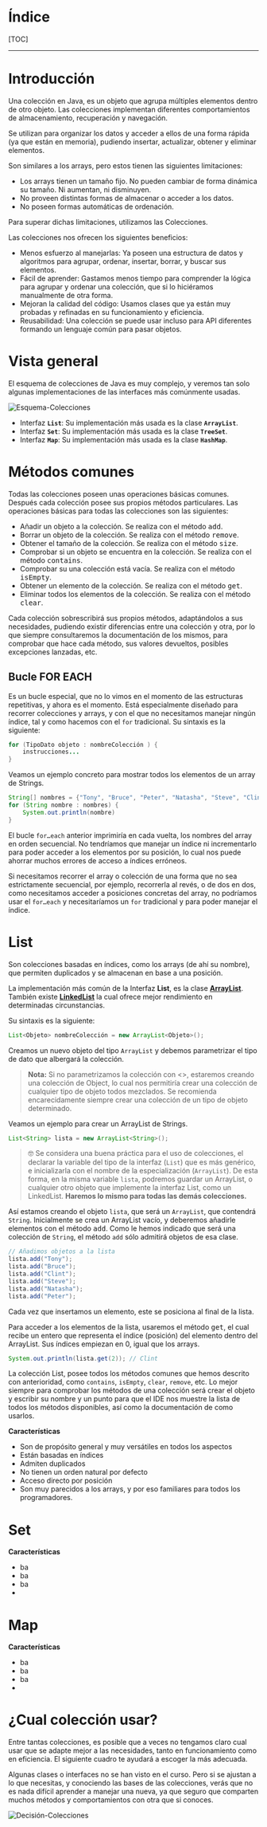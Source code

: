 # Índice

[TOC]

------

# Introducción

Una colección en Java, es un objeto que agrupa múltiples elementos dentro de otro objeto. Las colecciones implementan diferentes comportamientos de almacenamiento, recuperación y navegación.

Se utilizan para organizar los datos y acceder a ellos de una forma rápida (ya que están en memoria), pudiendo insertar, actualizar, obtener y eliminar elementos. 

Son similares a los arrays, pero estos tienen las siguientes limitaciones:

- Los arrays tienen un tamaño fijo. No pueden cambiar de forma dinámica su tamaño. Ni aumentan, ni disminuyen.
- No proveen distintas formas de almacenar o acceder a los datos.
- No poseen formas automáticas de ordenación. 

Para superar dichas limitaciones, utilizamos las Colecciones. 

Las colecciones nos ofrecen los siguientes beneficios:

- Menos esfuerzo al manejarlas: Ya poseen una estructura de datos y algoritmos para agrupar, ordenar, insertar, borrar, y buscar sus elementos.
- Fácil de aprender: Gastamos menos tiempo para comprender la lógica para agrupar y ordenar una colección, que si lo hiciéramos manualmente de otra forma.
- Mejoran la calidad del código: Usamos clases que ya están muy probadas y refinadas en su funcionamiento y eficiencia.
- Reusabilidad: Una colección se puede usar incluso para API diferentes formando un lenguaje común para pasar objetos.

# Vista general

El esquema de colecciones de Java es muy complejo, y veremos tan solo algunas implementaciones de las interfaces más comúnmente usadas.

![Esquema-Colecciones](img/04/02.png)

- Interfaz **`List`**: Su implementación más usada es la clase **`ArrayList`**.
- Interfaz **`Set`**: Su implementación más usada es la clase **`TreeSet`**.
- Interfaz **`Map`**: Su implementación más usada es la clase **`HashMap`**.

# Métodos comunes

Todas las colecciones poseen unas operaciones básicas comunes. Después cada colección posee sus propios métodos particulares. Las operaciones básicas para todas las colecciones son las siguientes:

- Añadir un objeto a la colección. Se realiza con el método <kbd>add</kbd>.
- Borrar un objeto de la colección. Se realiza con el método <kbd>remove</kbd>. 
- Obtener el tamaño de la colección. Se realiza con el método <kbd>size</kbd>.
- Comprobar si un objeto se encuentra en la colección. Se realiza con el método <kbd>contains</kbd>.
- Comprobar su una colección está vacía. Se realiza con el método <kbd>isEmpty</kbd>.
- Obtener un elemento de la colección. Se realiza con el método <kbd>get</kbd>.
- Eliminar todos los elementos de la colección. Se realiza con el método <kbd>clear</kbd>.

Cada colección sobrescribirá sus propios métodos, adaptándolos a sus necesidades, pudiendo existir diferencias entre una colección y otra, por lo que siempre consultaremos la documentación de los mismos, para comprobar que hace cada método, sus valores devueltos, posibles excepciones lanzadas, etc.

## Bucle FOR EACH

Es un bucle especial, que no lo vimos en el momento de las estructuras repetitivas, y ahora es el momento. Está especialmente diseñado para recorrer colecciones y arrays, y con el que no necesitamos manejar ningún índice, tal y como hacemos con el `for` tradicional. Su sintaxis es la siguiente:

```java
for (TipoDato objeto : nombreColección ) {
    instrucciones...
}
```

Veamos un ejemplo concreto para mostrar todos los elementos de un array de Strings.

```java
String[] nombres = {"Tony", "Bruce", "Peter", "Natasha", "Steve", "Clint"};
for (String nombre : nombres) {
    System.out.println(nombre)
}
```

El bucle `for…each` anterior imprimiría en cada vuelta, los nombres del array en orden secuencial. No tendríamos que manejar un índice ni incrementarlo para poder acceder a los elementos por su posición, lo cual nos puede ahorrar muchos errores de acceso a índices erróneos. 

Si necesitamos recorrer el array o colección de una forma que no sea estrictamente secuencial, por ejemplo, recorrerla al revés, o de dos en dos, como necesitamos acceder a posiciones concretas del array, no podríamos usar el `for…each` y necesitaríamos un `for` tradicional y para poder manejar el índice.

# List

Son colecciones basadas en índices, como los arrays (de ahí su nombre), que permiten duplicados y se almacenan en base a una posición. 

La implementación más común de la Interfaz **List**, es la clase **[ArrayList](https://docs.oracle.com/javase/8/docs/api/java/util/ArrayList.html)**. También existe **[LinkedList](https://docs.oracle.com/javase/8/docs/api/java/util/LinkedList.html)** la cual ofrece mejor rendimiento en determinadas circunstancias.

Su sintaxis es la siguiente:

```java
List<Objeto> nombreColección = new ArrayList<Objeto>();
```

Creamos un nuevo objeto del tipo `ArrayList` y debemos parametrizar el tipo de dato que albergará la colección. 

> **Nota:** Si no parametrizamos la colección con <>, estaremos creando una colección de Object, lo cual nos permitiría crear una colección de cualquier tipo de objeto todos mezclados. Se recomienda encarecidamente siempre crear una colección de un tipo de objeto determinado.

Veamos un ejemplo para crear un ArrayList de Strings.

```java
List<String> lista = new ArrayList<String>();
```

> 🤓 Se considera una buena práctica para el uso de colecciones, el declarar la variable del tipo de la interfaz (`List`) que es más genérico, e inicializarla con el nombre de la especialización (`ArrayList`). De esta forma, en la misma variable `lista`, podremos guardar un ArrayList, o cualquier otro objeto que implemente la interfaz List, como un LinkedList. **Haremos lo mismo para todas las demás colecciones.**

Así estamos creando el objeto `lista`, que será un `ArrayList`, que contendrá `String`. Inicialmente se crea un ArrayList vacío, y deberemos añadirle elementos con el método <kbd>add</kbd>. Como le hemos indicado que será una colección de `String`, el método `add` sólo admitirá objetos de esa clase.

```java
// Añadimos objetos a la lista
lista.add("Tony");
lista.add("Bruce");
lista.add("Clint");
lista.add("Steve");
lista.add("Natasha");
lista.add("Peter");
```

Cada vez que insertamos un elemento, este se posiciona al final de la lista.

Para acceder a los elementos de la lista, usaremos el método <kbd>get</kbd>, el cual recibe un entero que representa el índice (posición) del elemento dentro del ArrayList. Sus índices empiezan en 0, igual que los arrays.

```java
System.out.println(lista.get(2)); // Clint
```

La colección List, posee todos los métodos comunes que hemos descrito con anterioridad, como `contains`, `isEmpty`, `clear`, `remove`, etc. Lo mejor siempre para comprobar los métodos de una colección será crear el objeto y escribir su nombre  y un punto para que el IDE nos muestre la lista de todos los métodos disponibles, así como la documentación de como usarlos.

**Características**

- Son de propósito general y muy versátiles en todos los aspectos
- Están basadas en índices
- Admiten duplicados
- No tienen un orden natural por defecto
- Acceso directo por posición
- Son muy parecidos a los arrays, y por eso familiares para todos los programadores.

# Set





**Características**

- ba
- ba
- ba
- 



# Map





**Características**

- ba
- ba
- ba
- 

# ¿Cual colección usar?

Entre tantas colecciones, es posible que a veces no tengamos claro cual usar que se adapte mejor a las necesidades, tanto en funcionamiento como en eficiencia. El siguiente cuadro te ayudará a escoger la más adecuada. 

Algunas clases o interfaces no se han visto en el curso. Pero si se ajustan a lo que necesitas, y conociendo las bases de las colecciones, verás que no es nada difícil aprender a manejar una nueva, ya que seguro que comparten muchos métodos y comportamientos con otra que si conoces.

![Decisión-Colecciones](img/04/01.png)





